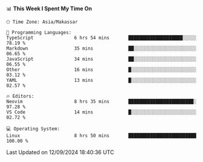 <!--START_SECTION:waka-->
📊 **This Week I Spent My Time On** 

```text
🕑︎ Time Zone: Asia/Makassar

💬 Programming Languages: 
TypeScript               6 hrs 54 mins       ████████████████████░░░░░   78.19 % 
Markdown                 35 mins             ██░░░░░░░░░░░░░░░░░░░░░░░   06.65 % 
JavaScript               34 mins             ██░░░░░░░░░░░░░░░░░░░░░░░   06.55 % 
Other                    16 mins             █░░░░░░░░░░░░░░░░░░░░░░░░   03.12 % 
YAML                     13 mins             █░░░░░░░░░░░░░░░░░░░░░░░░   02.57 % 

🔥 Editors: 
Neovim                   8 hrs 35 mins       ████████████████████████░   97.28 % 
VS Code                  14 mins             █░░░░░░░░░░░░░░░░░░░░░░░░   02.72 % 

💻 Operating System: 
Linux                    8 hrs 50 mins       █████████████████████████   100.00 % 
```


 Last Updated on 12/09/2024 18:40:36 UTC
<!--END_SECTION:waka-->
